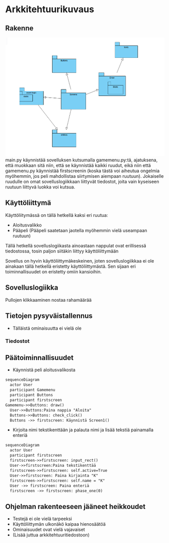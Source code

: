 # Arkkitehtuurikuvaus

## Rakenne
![pakkausrakenne](pakkaus.png)
main.py käynnistää sovelluksen kutsumalla gamemenu.py:tä, ajatuksena, että muokkaan sitä niin, että se käynnistää kaikki ruudut, eikä niin että gamemenu.py käynnistää firstscreenin (koska tästä voi aiheutua ongelmia myöhemmin, jos peli mahdollistaa siirtymisen aiempaan ruutuun). Jokaiselle ruudulle on omat sovelluslogiikkaan liittyvät tiedostot, joita vain kyseiseen ruutuun liittyvä luokka voi kutsua.
## Käyttöliittymä
Käyttöliitymässä on tällä hetkellä kaksi eri ruutua:

- Aloitusvalikko
- Pääpeli (Pääpeli saatetaan jaotella myöhemmin vielä useampaan ruutuun)

Tällä hetkellä sovelluslogiikasta ainoastaan nappulat ovat erillisessä tiedostossa, tosin paljon siitäkin liittyy käyttöliittymään

Sovellus on hyvin käyttöliittymäkeskeinen, joten sovelluslogiikkaa ei ole ainakaan tällä hetkellä eristetty käyttöliittymästä. Sen sijaan eri toiminnallisuudet on eristetty omiin kansioihin.
## Sovelluslogiikka
Pullojen klikkaaminen nostaa rahamäärää


## Tietojen pysyväistallennus
- Tälläistä ominaisuutta ei vielä ole
### Tiedostot

## Päätoiminnallisuudet
- Käynnistä peli aloitusvalikosta
```mermaid
sequenceDiagram
  actor User
  participant Gamemenu
  participant Buttons
  participant firstscreen
Gamemenu->>Buttons: draw()
  User->>Buttons:Paina nappia "Aloita"
  Buttons->>Buttons: check_click()
  Buttons ->> firstscreen: Käynnistä Screen1()
```
- Kirjoita nimi tekstikenttään ja palauta nimi ja lisää tekstiä painamalla enteriä
```mermaid
sequenceDiagram
  actor User
  participant firstscreen
  firstscreen->>firstscreen: input_rect()
  User->>firstscreen:Paina tekstikenttää
  firstscreen->>firstscreen: self.active=True
  User->>firstscreen: Paina kirjainta "K"
  firstscreen->>firstscreen: self.name = "K"
  User ->> firstscreen: Paina enteriä
  firstscreen ->> firstscreen: phase_one(0)
```


## Ohjelman rakenteeseen jääneet heikkoudet
- Testejä ei ole vielä tarpeeksi
- Käyttöliittymän ulkonäkö kaipaa hienosäätöä
- Ominaisuudet ovat vielä vajavaiset
- (Lisää juttua arkkitehtuuritiedostoon)

